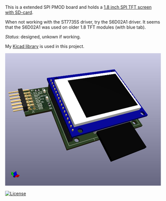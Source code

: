 This is a extended SPI PMOD board and holds a [1.8 inch SPI TFT screen with SD-card](http://www.lcdwiki.com/1.8inch_SPI_Module_ST7735S_SKU:MSP1804).

When not working with the ST7735S driver, try the S6D02A1 driver. It seems that the S6D02A1 was used on older 1.8 TFT modules (with blue tab).

*Status*: designed, unkown if working.

My [Kicad library](https://github.com/atoomnetmarc/ATOOMNETKICAD) is used in this project.

![](Kicad/PMOD%20SPI%20SD%20TFT-render.png)

[![License](https://img.shields.io/badge/License-Apache%202.0-blue.svg)](https://opensource.org/licenses/Apache-2.0)
